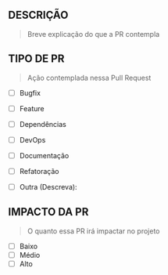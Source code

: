 ## DESCRIÇÃO
> Breve explicação do que a PR contempla

## TIPO DE PR
> Ação contemplada nessa Pull Request

- [ ] Bugfix
- [ ] Feature
- [ ] Dependências
- [ ] DevOps
- [ ] Documentação
- [ ] Refatoração
- [ ] Outra (Descreva):


## IMPACTO DA PR
> O quanto essa PR irá impactar no projeto
- [ ] Baixo
- [ ] Médio
- [ ] Alto
